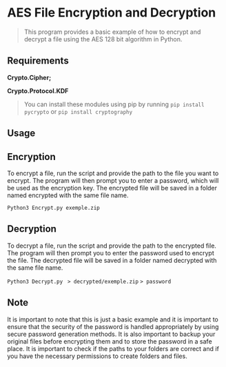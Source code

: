 # AES File Encryption and Decryption

> This program provides a basic example of how to encrypt and decrypt a file using the AES 128 bit algorithm in Python.

## Requirements    
**Crypto.Cipher;**

**Crypto.Protocol.KDF**

> You can install these modules using pip by running `pip install pycrypto` or `pip install cryptography`

## Usage

## Encryption

To encrypt a file, run the script and provide the path to the file you want to encrypt. The program will then prompt you to enter a password, which will be used as the encryption key. The encrypted file will be saved in a folder named encrypted with the same file name.

`Python3 Encrypt.py exemple.zip`

## Decryption

To decrypt a file, run the script and provide the path to the encrypted file. The program will then prompt you to enter the password used to encrypt the file. The decrypted file will be saved in a folder named decrypted with the same file name.

`Python3 Decrypt.py `
`> decrypted/exemple.zip`
`> password`

## Note

It is important to note that this is just a basic example and it is important to ensure that the security of the password is handled appropriately by using secure password generation methods. It is also important to backup your original files before encrypting them and to store the password in a safe place. It is important to check if the paths to your folders are correct and if you have the necessary permissions to create folders and files.